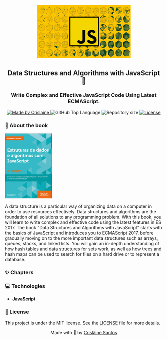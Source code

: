 <div>
  <h1 align="center"> 
    <img alt="javascript" src="./assets/js.jpg" width="300px">
  </h1>
  <h2 align="center"> 
    Data Structures and Algorithms with JavaScript 🚀
  </h2>
  <h3 align="center"> 
    Write Complex and Effective JavaScript Code Using Latest ECMAScript.
  </h3>

  <p align="center">
    <a href="https://github.com/crislainesc"> 
      <img alt="Made by Crislaine" src="https://img.shields.io/badge/solved%20by-Crislâine%20Santos-blueviolet?style=plastic">
    </a>
    <img alt="GitHub Top Language" src="https://img.shields.io/github/languages/top/crislainesc/data_structures_and_algorithms_with_javascript?color=blue&style=plastic">
    <img alt="Repository size" src="https://img.shields.io/github/repo-size/crislainesc/data_structures_and_algorithms_with_javascript?style=plastic"/>
    <a href="https://opensource.org/licenses/MIT">
      <img alt="License" src="https://img.shields.io/badge/license-MIT-brightgreen?style=plastic">
    </a>
  </p>
</div>

### 📖 About the book

<img alt="book" src="./assets/book.jpg" width="150px">

A data structure is a particular way of organizing data on a computer in order to use resources effectively. Data structures and algorithms are the foundation of all solutions to any programming problem. With this book, you will learn to write complex and effective code using the latest features in ES 2017.
The book "Data Structures and Algorithms with JavaScript" starts with the basics of JavaScript and introduces you to ECMAScript 2017, before gradually moving on to the more important data structures such as arrays, queues, stacks, and linked lists. You will gain an in-depth understanding of how hash tables and data structures for sets work, as well as how trees and hash maps can be used to search for files on a hard drive or to represent a database.

### ✨ Chapters



### 💻 Technologies

-   **[JavaScript](https://developer.mozilla.org/pt-BR/docs/Web/JavaScript)**

### 📝 License

This project is under the MIT license. See the [LICENSE](/LICENSE) file for more details.

<div align="center">
  <p> Made with 💜 by <a href="https://github.com/crislainesc">Crislâine Santos</a> </p>
</div>
